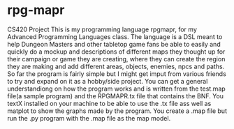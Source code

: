 # rpg-mapr
CS420 Project
This is my programming language rpgmapr, for my Advanced Programming Languages class. The language is a DSL meant to help Dungeon Masters and other tabletop game fans be able to easily and quickly do a mockup and descriptions of different maps they thought up for their campaign or game they are creating, where they can create the region they are making and add different areas, objects, enemies, npcs and paths. So far the program is fairly simple but I might get imput from various friends to try and expand on it as a hobby/side project. You can get a general understandiong on how the program works and is written from the test.map file(a sample program) and the RPGMAPR.tx file that contains the BNF. You textX installed on your machine to be able to use the .tx file ass well as matplot to show the graphs made by the program. You create a .map file but run the .py program with the .map file as the map model.
